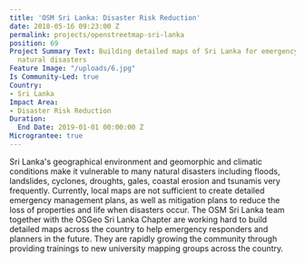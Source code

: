 ```yaml
---
title: 'OSM Sri Lanka: Disaster Risk Reduction'
date: 2018-05-16 09:23:00 Z
permalink: projects/openstreetmap-sri-lanka
position: 69
Project Summary Text: Building detailed maps of Sri Lanka for emergency response during
  natural disasters
Feature Image: "/uploads/6.jpg"
Is Community-Led: true
Country:
- Sri Lanka
Impact Area:
- Disaster Risk Reduction
Duration:
  End Date: 2019-01-01 00:00:00 Z
Micrograntee: true
---
```


Sri Lanka's geographical environment and geomorphic and climatic conditions make it vulnerable to many natural disasters including floods, landslides, cyclones, droughts, gales, coastal erosion and tsunamis very frequently. Currently, local maps are not sufficient to create detailed emergency management plans, as well as mitigation plans to reduce the loss of properties and life when disasters occur. The OSM Sri Lanka team together with the OSGeo Sri Lanka Chapter are working hard to build detailed maps across the country to help emergency responders and planners in the future. They are rapidly growing the community through providing trainings to new university mapping groups across the country.